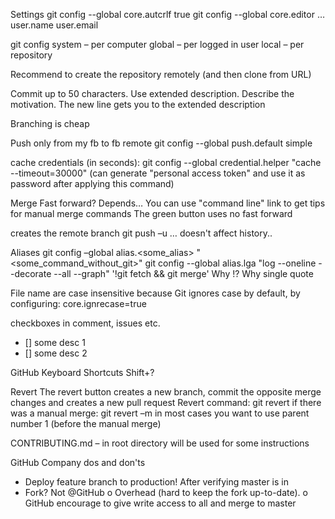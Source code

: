

Settings
git config --global core.autcrlf true
git config --global core.editor
…
user.name
user.email

git config
system – per computer
global – per logged in user
local – per repository


Recommend to create the repository remotely (and then clone from URL)

Commit up to 50 characters. Use extended description. Describe the motivation. The new line gets you to the extended description

Branching is cheap

Push only from my fb to fb remote
git config --global push.default simple

cache credentials (in seconds):
git config --global credential.helper "cache --timeout=30000"
(can generate "personal access token" and use it as password after applying this command)

Merge
Fast forward? Depends…
You can use "command line" link to get tips for manual merge commands
The green button uses no fast forward

creates the remote branch
git push –u …
doesn't affect history..

Aliases
git config –global alias.<some_alias> "<some_command_without_git>"
git config --global alias.lga "log --oneline --decorate --all --graph"
'!git fetch && git merge'
Why !?
Why single quote

File name are case insensitive because Git ignores case by default, by configuring:
core.ignrecase=true

checkboxes
in comment, issues etc.
- [] some desc 1
- [] some desc 2

GitHub Keyboard Shortcuts
Shift+?

Revert
The revert button creates a new branch, commit the opposite merge changes and creates a new pull request
Revert command:
git revert
if there was a manual merge:
git revert –m <parent number>
in most cases you want to use parent number 1 (before the manual merge)


CONTRIBUTING.md – in root directory will be used for some instructions



GitHub Company dos and don'ts
-	Deploy feature branch to production! After verifying master is in
-	Fork? Not @GitHub
o	Overhead (hard to keep the fork up-to-date).
o	GitHub encourage to give write access to all and merge to master
